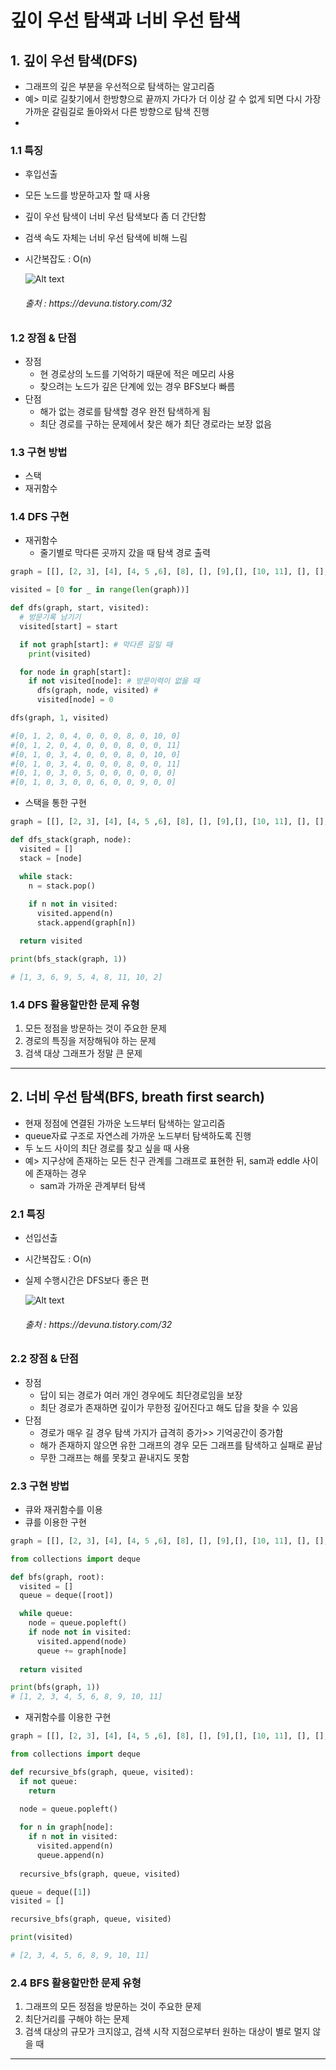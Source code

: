 # 깊이 우선 탐색과 너비 우선 탐색
## 1. 깊이 우선 탐색(DFS)
- 그래프의 깊은 부분을 우선적으로 탐색하는 알고리즘
- 예> 미로 길찾기에서 한방향으로 끝까지 가다가 더 이상 갈 수 없게 되면 다시 가장 가까운 갈림길로 돌아와서 다른 방향으로 탐색 진행
- 
### 1.1 특징
- 후입선출
- 모든 노드를 방문하고자 할 때 사용
- 깊이 우선 탐색이 너비 우선 탐색보다 좀 더 간단함
- 검색 속도 자체는 너비 우선 탐색에 비해 느림
- 시간복잡도 : O(n)

  ![Alt text](../../img/DFS.gif)
  
  <h6>출처 : https://devuna.tistory.com/32</h6>

### 1.2 장점 & 단점
- 장점
  - 현 경로상의 노드를 기억하기 때문에 적은 메모리 사용
  - 찾으려는 노드가 깊은 단계에 있는 경우 BFS보다 빠름
- 단점
  - 해가 없는 경로를 탐색할 경우 완전 탐색하게 됨
  - 최단 경로를 구하는 문제에서 찾은 해가 최단 경로라는 보장 없음
  
### 1.3 구현 방법
- 스택
- 재귀함수

### 1.4 DFS 구현
- 재귀함수
  - 줄기별로 막다른 곳까지 갔을 때 탐색 경로 출력
  
```python
graph = [[], [2, 3], [4], [4, 5 ,6], [8], [], [9],[], [10, 11], [], [], []]

visited = [0 for _ in range(len(graph))]

def dfs(graph, start, visited):
  # 방문기록 남기기
  visited[start] = start

  if not graph[start]: # 막다른 길일 때
    print(visited)

  for node in graph[start]:
    if not visited[node]: # 방문이력이 없을 때
      dfs(graph, node, visited) # 
      visited[node] = 0

dfs(graph, 1, visited)

#[0, 1, 2, 0, 4, 0, 0, 0, 8, 0, 10, 0]
#[0, 1, 2, 0, 4, 0, 0, 0, 8, 0, 0, 11]
#[0, 1, 0, 3, 4, 0, 0, 0, 8, 0, 10, 0]
#[0, 1, 0, 3, 4, 0, 0, 0, 8, 0, 0, 11]
#[0, 1, 0, 3, 0, 5, 0, 0, 0, 0, 0, 0]
#[0, 1, 0, 3, 0, 0, 6, 0, 0, 9, 0, 0]
```
- 스택을 통한 구현

```python
graph = [[], [2, 3], [4], [4, 5 ,6], [8], [], [9],[], [10, 11], [], [], []]

def dfs_stack(graph, node):
  visited = []
  stack = [node]

  while stack:
    n = stack.pop()
    
    if n not in visited:
      visited.append(n)
      stack.append(graph[n])

  return visited

print(bfs_stack(graph, 1))

# [1, 3, 6, 9, 5, 4, 8, 11, 10, 2]
```

### 1.4 DFS 활용할만한 문제 유형
1. 모든 정점을 방문하는 것이 주요한 문제
2. 경로의 특징을 저장해둬야 하는 문제
3. 검색 대상 그래프가 정말 큰 문제


---
## 2. 너비 우선 탐색(BFS, breath first search)
- 현재 정점에 연결된 가까운 노드부터 탐색하는 알고리즘
- queue자료 구조로 자연스레 가까운 노드부터 탐색하도록 진행
- 두 노드 사이의 최단 경로를 찾고 싶을 때 사용
- 예> 지구상에 존재하는 모든 친구 관계를 그래프로 표현한 뒤, sam과 eddle 사이에 존재하는 경우
  - sam과 가까운 관계부터 탐색
  
### 2.1 특징
- 선입선출
- 시간복잡도 : O(n)
- 실제 수행시간은 DFS보다 좋은 편
  
  ![Alt text](../../img/BFS.gif)
  
  <h6>출처 : https://devuna.tistory.com/32</h6>

### 2.2 장점 & 단점
- 장점
  - 답이 되는 경로가 여러 개인 경우에도 최단경로임을 보장
  - 최단 경로가 존재하면 깊이가 무한정 깊어진다고 해도 답을 찾을 수 있음
- 단점
  - 경로가 매우 길 경우 탐색 가지가 급격히 증가>> 기억공간이 증가함
  - 해가 존재하지 않으면 유한 그래프의 경우 모든 그래프를 탐색하고 실패로 끝남
  - 무한 그래프는 해를 못찾고 끝내지도 못함


### 2.3 구현 방법
- 큐와 재귀함수를 이용
- 큐를 이용한 구현
```python
graph = [[], [2, 3], [4], [4, 5 ,6], [8], [], [9],[], [10, 11], [], [], []]

from collections import deque

def bfs(graph, root):
  visited = []
  queue = deque([root])

  while queue:
    node = queue.popleft()
    if node not in visited:
      visited.append(node)
      queue += graph[node]
  
  return visited

print(bfs(graph, 1))
# [1, 2, 3, 4, 5, 6, 8, 9, 10, 11]

``` 
- 재귀함수를 이용한 구현
```python
graph = [[], [2, 3], [4], [4, 5 ,6], [8], [], [9],[], [10, 11], [], [], []]

from collections import deque

def recursive_bfs(graph, queue, visited):
  if not queue:
    return
  
  node = queue.popleft()

  for n in graph[node]:
    if n not in visited:
      visited.append(n)
      queue.append(n)
      
  recursive_bfs(graph, queue, visited)

queue = deque([1])
visited = []

recursive_bfs(graph, queue, visited)

print(visited)

# [2, 3, 4, 5, 6, 8, 9, 10, 11]
``` 
### 2.4 BFS 활용할만한 문제 유형
1. 그래프의 모든 정점을 방문하는 것이 주요한 문제
2. 최단거리를 구해야 하는 문제
3. 검색 대상의 규모가 크지않고, 검색 시작 지점으로부터 원하는 대상이 별로 멀지 않을 때

---
